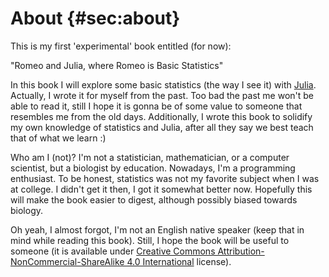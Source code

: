 # About {#sec:about}

This is my first 'experimental' book entitled (for now):

"Romeo and Julia, where Romeo is Basic Statistics"

In this book I will explore some basic statistics (the way I see it) with
[Julia](https://julialang.org/). Actually, I wrote it for myself from the
past. Too bad the past me won't be able to read it, still I hope it is gonna be
of some value to someone that resembles me from the old days. Additionally, I
wrote this book to solidify my own knowledge of statistics and Julia, after all
they say we best teach that of what we learn :)

Who am I (not)? I'm not a statistician, mathematician, or a computer scientist,
but a biologist by education. Nowadays, I'm a programming enthusiast. To be
honest, statistics was not my favorite subject when I was at college. I didn't
get it then, I got it somewhat better now. Hopefully this will make the book
easier to digest, although possibly biased towards biology.

Oh yeah, I almost forgot, I'm not an English native speaker (keep that in mind
while reading this book). Still, I hope the book will be useful to someone (it
is available under [Creative Commons Attribution-NonCommercial-ShareAlike 4.0
International](http://creativecommons.org/licenses/by-nc-sa/4.0/) license).
